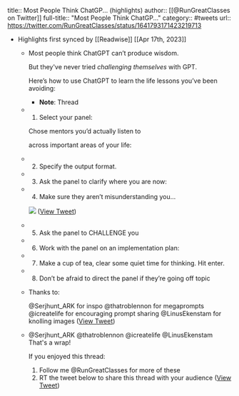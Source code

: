 title:: Most People Think ChatGP... (highlights)
author:: [[@RunGreatClasses on Twitter]]
full-title:: "Most People Think ChatGP..."
category:: #tweets
url:: https://twitter.com/RunGreatClasses/status/1641793171423219713

- Highlights first synced by [[Readwise]] [[Apr 17th, 2023]]
	- Most people think ChatGPT can’t produce wisdom.
	  
	  But they've never tried *challenging themselves* with GPT.
	  
	  Here’s how to use ChatGPT to learn the life lessons you’ve been avoiding:
		- **Note**: Thread
	- 1. Select your panel:
	  
	  Chose mentors you’d actually listen to
	  
	  across important areas of your life:
	- 2. Specify the output format.
	- 3. Ask the panel to clarify where you are now:
	- 4. Make sure they aren’t misunderstanding you... 
	  
	  ![](https://pbs.twimg.com/media/FsjSNjdXoAQ06bk.png) ([View Tweet](https://twitter.com/RunGreatClasses/status/1641793197746601988))
	- 5. Ask the panel to CHALLENGE you
	- 6. Work with the panel on an implementation plan:
	- 7.  Make a cup of tea, clear some quiet time for thinking.  Hit enter.
	- 8. Don’t be afraid to direct the panel if they’re going off topic
	- Thanks to:
	  
	  @Serjhunt_ARK for inspo
	  @thatroblennon for megaprompts
	  @icreatelife for encouraging prompt sharing
	  @LinusEkenstam for knolling images ([View Tweet](https://twitter.com/RunGreatClasses/status/1641793229338075136))
	- @Serjhunt_ARK @thatroblennon @icreatelife @LinusEkenstam That's a wrap!
	  
	  If you enjoyed this thread:
	  
	  1. Follow me @RunGreatClasses for more of these
	  2. RT the tweet below to share this thread with your audience ([View Tweet](https://twitter.com/RunGreatClasses/status/1641793231829491722))